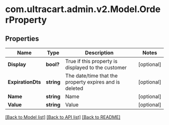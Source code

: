 # com.ultracart.admin.v2.Model.OrderProperty
## Properties

Name | Type | Description | Notes
------------ | ------------- | ------------- | -------------
**Display** | **bool?** | True if this property is displayed to the customer | [optional] 
**ExpirationDts** | **string** | The date/time that the property expires and is deleted | [optional] 
**Name** | **string** | Name | [optional] 
**Value** | **string** | Value | [optional] 


[[Back to Model list]](../README.md#documentation-for-models) [[Back to API list]](../README.md#documentation-for-api-endpoints) [[Back to README]](../README.md)

